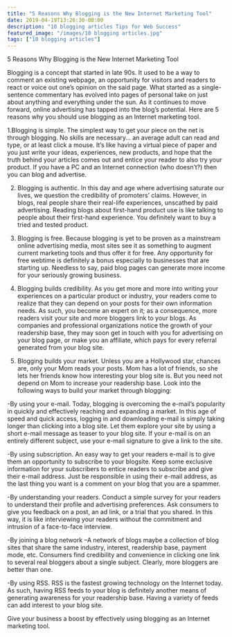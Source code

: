 ```yaml
---
title: "5 Reasons Why Blogging is the New Internet Marketing Tool"
date: 2019-04-19T13:26:30-08:00
description: "10 blogging articles Tips for Web Success"
featured_image: "/images/10 blogging articles.jpg"
tags: ["10 blogging articles"]
---
```


5 Reasons Why Blogging is the New Internet Marketing Tool 

Blogging is a concept that started in late 90s.  It used to be a way to comment an existing webpage, an opportunity for visitors and readers to react or voice out one’s opinion on the said page.  What started as a single-sentence commentary has evolved into pages of personal take on just about anything and everything under the sun.  As it continues to move forward, online advertising has tapped into the blog’s potential.  Here are 5 reasons why you should use blogging as an Internet marketing tool.  

1.Blogging is simple.  The simplest way to get your piece on the net is through blogging.  No skills are necessary… an average adult can read and type, or at least click a mouse.  It’s like having a virtual piece of paper and you just write your ideas, experiences, new products, and hope that the truth behind your articles comes out and entice your reader to also try your product.  If you have a PC and an Internet connection (who doesn’t?) then you can blog and advertise.

2. Blogging is authentic.  In this day and age where advertising saturate our lives, we question the credibility of promoters’ claims.  However, in blogs, real people share their real-life experiences, unscathed by paid advertising.  Reading blogs about first-hand product use is like talking to people about their first-hand experience.  You definitely want to buy a tried and tested product.

3. Blogging is free.  Because blogging is yet to be proven as a mainstream online advertising media, most sites see it as something to augment current marketing tools and thus offer it for free.   Any opportunity for free webtime is definitely a bonus especially to businesses that are starting up.  Needless to say, paid blog pages can generate more income for your seriously growing business. 

4. Blogging builds credibility.  As you get more and more into writing your experiences on a particular product or industry, your readers come to realize that they can depend on your posts for their own information needs.  As such, you become an expert on it; as a consequence, more readers visit your site and more bloggers link to your blogs.  As companies and professional organizations notice the growth of your readership base, they may soon get in touch with you for advertising on your blog page, or make you an affiliate, which pays for every referral generated from your blog site.

5. Blogging builds your market.  Unless you are a Hollywood star, chances are, only your Mom reads your posts.  Mom has a lot of friends, so she lets her friends know how interesting your blog site is.  But you need not depend on Mom to increase your readership base.  Look into the following ways to build your market through blogging:

-By using your e-mail.  Today, blogging is overcoming the e-mail’s popularity in quickly and effectively reaching and expanding a market.  In this age of speed and quick access, logging in and downloading e-mail is simply taking longer than clicking into a blog site.  Let them explore your site by using a short e-mail message as teaser to your blog site.  If your e-mail is on an entirely different subject, use your e-mail signature to give a link to the site.

-By using subscription.  An easy way to get your readers e-mail is to give them an opportunity to subscribe to your blogsite.  Keep some exclusive information for your subscribers to entice readers to subscribe and give their e-mail address.  Just be responsible in using their e-mail address, as the last thing you want is a comment on your blog that you are a spammer.

-By understanding your readers.  Conduct a simple survey for your readers to understand their profile and advertising preferences.  Ask consumers to give you feedback on a post, an ad link, or a trial that you shared.  In this way, it is like interviewing your readers without the commitment and intrusion of a face-to-face interview.

-By joining a blog network –A network of blogs maybe a collection of blog sites that share the same industry, interest, readership base, payment mode, etc.  Consumers find credibility and convenience in clicking one link to several real bloggers about a single subject.  Clearly, more bloggers are better than one.

-By using RSS. RSS is the fastest growing technology on the Internet today.  As such, having RSS feeds to your blog is definitely another means of generating awareness for your readership base.  Having a variety of feeds can add interest to your blog site.  

Give your business a boost by effectively using blogging as an Internet marketing tool.
